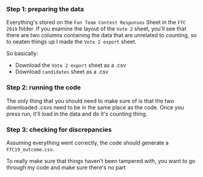 

### Step 1: preparing the data
Everything's stored on the `Fan Team Contest Responses` Sheet in the `FTC 2019` folder. If you examine the layout of the `Vote 2` sheet, you'll see that there are two columns containing the data that are unrelated to counting, so to neaten things up I made the `Vote 2 export` sheet.

So basically:
- Download the `Vote 2 export` sheet as a .csv
- Download `candidates` sheet as a .csv

### Step 2: running the code
The only thing that you should need to make sure of is that the two downloaded .csvs need to be in the same place as the code. Once you press run, it'll load in the data and do it's counting thing.

### Step 3: checking for discrepancies
Assuming everything went correctly, the code should generate a `FTC19_outcome.csv`.

To really make sure that things haven't been tampered with, you want to go through my code and make sure there's no part 
